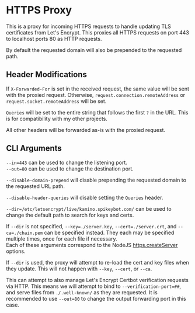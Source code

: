 # HTTPS Proxy
This is a proxy for incoming HTTPS requests to handle updating TLS certificates
from Let's Encrypt. This proxies all HTTPS requests on port 443 to localhost
ports 80 as HTTP requests.

By default the requested domain will also be prepended to the requested path.

## Header Modifications
If `X-Forwarded-For` is set in the received request, the same value will be sent
with the proxied request. Otherwise, `request.connection.remoteAddress` or
`request.socket.remoteAddress` will be set.

`Queries` will be set to the entire string that follows the first `?` in the
URL. This is for compatibility with my other projects.

All other headers will be forwarded as-is with the proxied request.

## CLI Arguments
`--in=443` can be used to change the listening port.  
`--out=80` can be used to change the destination port.

`--disable-domain-prepend` will disable prepending the requested domain to the
requested URL path.

`--disable-header-queries` will disable setting the `Queries` header.

`--dir=/etc/letsencrypt/live/kamino.spikeybot.com/` can be used to change the
default path to search for keys and certs.

If `--dir` is not specified, `--key=./server.key`, `--cert=./server.crt`, and
`--ca=./chain.pem` can be specified instead. They each may be specified multiple
times, once for each file if necessary.  
Each of these arguments correspond to the NodeJS
[https.createServer](https://nodejs.org/api/https.html#https_https_createserver_options_requestlistener)
options.

If `--dir` is used, the proxy will attempt to re-load the cert and key files
when they update. This will not happen with `--key`, `--cert`, or `--ca`.

This can attempt to also manage Let's Encrypt Certbot verification requests via
HTTP. This means we will attempt to bind to `--verification-port=##`, and serve
files from `./.well-known/` as they are requested. It is recommended to use
`--out=80` to change the output forwarding port in this case.
